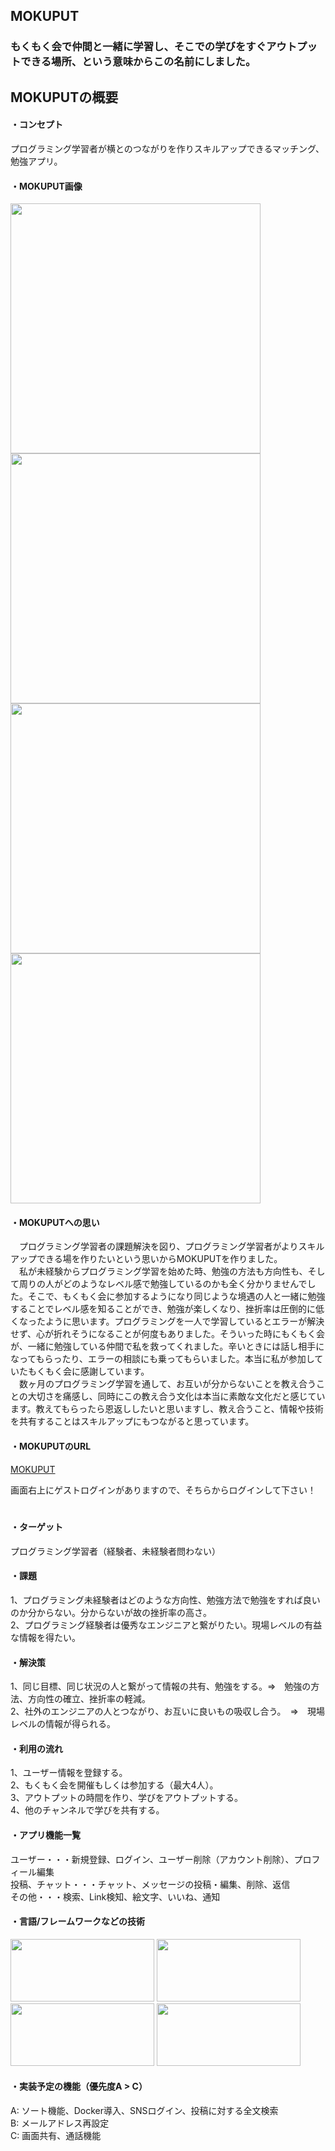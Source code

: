 ##  MOKUPUT  
### もくもく会で仲間と一緒に学習し、そこでの学びをすぐアウトプットできる場所、という意味からこの名前にしました。

## MOKUPUTの概要
#### ・コンセプト  
プログラミング学習者が横とのつながりを作りスキルアップできるマッチング、勉強アプリ。  

#### ・MOKUPUT画像
<img src=https://user-images.githubusercontent.com/88995036/144709944-87fe03e1-a873-4fce-b24a-91395940df1f.png width="400px" height="400px" ><img src=https://user-images.githubusercontent.com/88995036/144709956-dfe8431d-bde3-4d17-854f-90b5a38e55fc.png width="400px" height="400px" ><img src=https://user-images.githubusercontent.com/88995036/144709968-8d1cda63-5992-4082-a487-de23c571717b.png width="400px" height="400px" ><img src=https://user-images.githubusercontent.com/88995036/144709970-fc4b6665-c0cb-4933-ace6-cfae6f43d296.png width="400px" height="400px" >

#### ・MOKUPUTへの思い  
　プログラミング学習者の課題解決を図り、プログラミング学習者がよりスキルアップできる場を作りたいという思いからMOKUPUTを作りました。  
　私が未経験からプログラミング学習を始めた時、勉強の方法も方向性も、そして周りの人がどのようなレベル感で勉強しているのかも全く分かりませんでした。そこで、もくもく会に参加するようになり同じような境遇の人と一緒に勉強することでレベル感を知ることができ、勉強が楽しくなり、挫折率は圧倒的に低くなったように思います。プログラミングを一人で学習しているとエラーが解決せず、心が折れそうになることが何度もありました。そういった時にもくもく会が、一緒に勉強している仲間で私を救ってくれました。辛いときには話し相手になってもらったり、エラーの相談にも乗ってもらいました。本当に私が参加していたもくもく会に感謝しています。  
　数ヶ月のプログラミング学習を通して、お互いが分からないことを教え合うことの大切さを痛感し、同時にこの教え合う文化は本当に素敵な文化だと感じています。教えてもらったら恩返ししたいと思いますし、教え合うこと、情報や技術を共有することはスキルアップにもつながると思っています。  
 
 #### ・MOKUPUTのURL  
 <p><a href="https://study-app-bka6pu93t-yutocreate.vercel.app/home/3fSVoNmwFQWi9zYg63Fw" target="_blank">MOKUPUT</a></p>
 
  画面右上にゲストログインがありますので、そちらからログインして下さい！
　
#### ・ターゲット  
プログラミング学習者（経験者、未経験者問わない）

#### ・課題
1、プログラミング未経験者はどのような方向性、勉強方法で勉強をすれば良いのか分からない。分からないが故の挫折率の高さ。  
2、プログラミング経験者は優秀なエンジニアと繋がりたい。現場レベルの有益な情報を得たい。  
  
#### ・解決策
1、同じ目標、同じ状況の人と繋がって情報の共有、勉強をする。⇒　勉強の方法、方向性の確立、挫折率の軽減。  
2、社外のエンジニアの人とつながり、お互いに良いもの吸収し合う。　⇒　現場レベルの情報が得られる。  
 
#### ・利用の流れ
1、ユーザー情報を登録する。  
2、もくもく会を開催もしくは参加する（最大4人）。  
3、アウトプットの時間を作り、学びをアウトプットする。  
4、他のチャンネルで学びを共有する。

#### ・アプリ機能一覧
ユーザー・・・新規登録、ログイン、ユーザー削除（アカウント削除）、プロフィール編集  
投稿、チャット・・・チャット、メッセージの投稿・編集、削除、返信  
その他・・・検索、Link検知、絵文字、いいね、通知
　
#### ・言語/フレームワークなどの技術
 <a href="https://nextjs.org/"><img src="https://user-images.githubusercontent.com/88995036/143837865-d2becaa3-7fcb-46e9-8dca-f04576d2664b.png" height="100px;" width="230px;" /></a>
 <a href="https://firebase.google.com/"><img src="https://user-images.githubusercontent.com/88995036/143838807-8a899eb9-551a-4b30-beeb-b10671964628.png" height="100px;" width="230px;"/></a>
 <a href="https://www.algolia.com/doc/"><img src="https://user-images.githubusercontent.com/88995036/143838959-b53ab07e-3f51-4983-bd7f-5978da369743.png" height="100px;" width="230px;"/></a>
 <a href="https://www.typescriptlang.org/docs/"><img src="https://user-images.githubusercontent.com/88995036/143839860-b5d8a21a-2b66-46d1-9fad-11ed0648a271.png" height="100px;" width="230px;"/></a>
 

 
 
#### ・実装予定の機能（優先度A > C）  
 A: ソート機能、Docker導入、SNSログイン、投稿に対する全文検索  
 B: メールアドレス再設定  
 C: 画面共有、通話機能  
